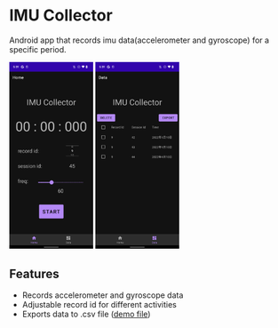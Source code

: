 # IMU Collector
Android app that records imu data(accelerometer and gyroscope) for a specific period.

<img src="demo/ScreenshotHome.png" alt="screenshot home" width="30%"/> <img src="demo/ScreenshotData.png" alt="screenshot data" width="30%"/>

## Features
- Records accelerometer and gyroscope data
- Adjustable record id for different activities
- Exports data to .csv file ([demo file](demo/imu_1649660042505.csv))
